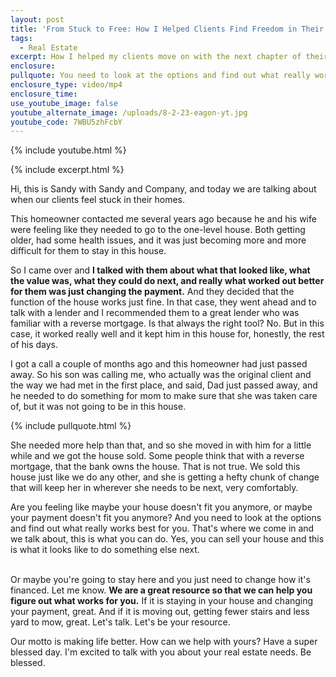 ```yaml
---
layout: post
title: 'From Stuck to Free: How I Helped Clients Find Freedom in Their Homes!'
tags:
  - Real Estate
excerpt: How I helped my clients move on with the next chapter of their lives.
enclosure:
pullquote: You need to look at the options and find out what really works best for you.
enclosure_type: video/mp4
enclosure_time:
use_youtube_image: false
youtube_alternate_image: /uploads/8-2-23-eagon-yt.jpg
youtube_code: 7WBU5zhFcbY
---
```

{% include youtube.html %}

{% include excerpt.html %}

Hi, this is Sandy with Sandy and Company, and today we are talking about when our clients feel stuck in their homes.&nbsp;

This homeowner contacted me several years ago because he and his wife were feeling like they needed to go to the one-level house. Both getting older, had some health issues, and it was just becoming more and more difficult for them to stay in this house.

So I came over and **I talked with them about what that looked like, what the value was, what they could do next, and really what worked out better for them was just changing the payment.** And they decided that the function of the house works just fine. In that case, they went ahead and to talk with a lender and I recommended them to a great lender who was familiar with a reverse mortgage. Is that always the right tool? No. But in this case, it worked really well and it kept him in this house for, honestly, the rest of his days.

I got a call a couple of months ago and this homeowner had just passed away. So his son was calling me, who actually was the original client and the way we had met in the first place, and said, Dad just passed away, and he needed to do something for mom to make sure that she was taken care of, but it was not going to be in this house.

{% include pullquote.html %}

She needed more help than that, and so she moved in with him for a little while and we got the house sold. Some people think that with a reverse mortgage, that the bank owns the house. That is not true. We sold this house just like we do any other, and she is getting a hefty chunk of change that will keep her in wherever she needs to be next, very comfortably.

Are you feeling like maybe your house doesn't fit you anymore, or maybe your payment doesn't fit you anymore? And you need to look at the options and find out what really works best for you. That's where we come in and we talk about, this is what you can do. Yes, you can sell your house and this is what it looks like to do something else next.

<br>Or maybe you're going to stay here and you just need to change how it's financed. Let me know. **We are a great resource so that we can help you figure out what works for you.** If it is staying in your house and changing your payment, great. And if it is moving out, getting fewer stairs and less yard to mow, great. Let's talk. Let's be your resource.&nbsp;

Our motto is making life better. How can we help with yours? Have a super blessed day. I'm excited to talk with you about your real estate needs. Be blessed.